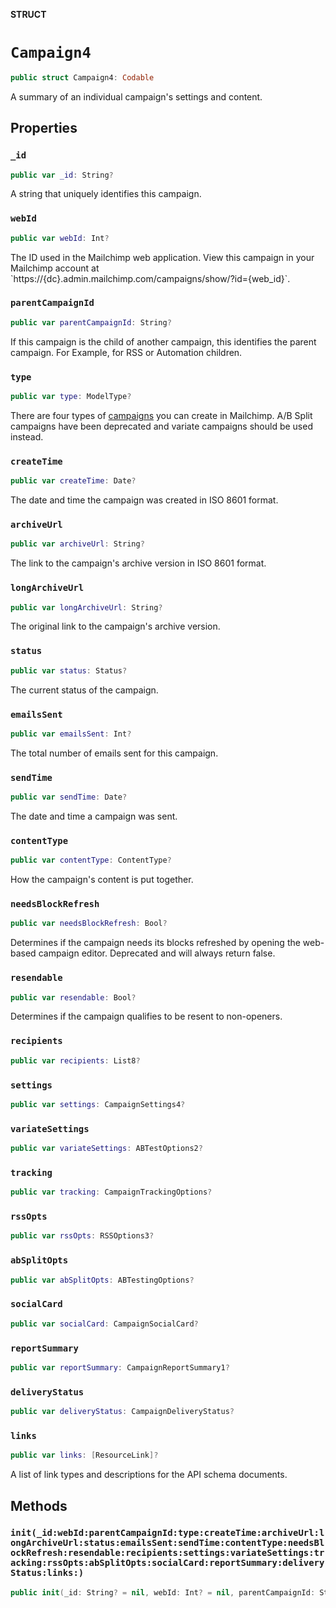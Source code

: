 **STRUCT**

# `Campaign4`

```swift
public struct Campaign4: Codable
```

A summary of an individual campaign&#x27;s settings and content.

## Properties
### `_id`

```swift
public var _id: String?
```

A string that uniquely identifies this campaign.

### `webId`

```swift
public var webId: Int?
```

The ID used in the Mailchimp web application. View this campaign in your Mailchimp account at &#x60;https://{dc}.admin.mailchimp.com/campaigns/show/?id&#x3D;{web_id}&#x60;.

### `parentCampaignId`

```swift
public var parentCampaignId: String?
```

If this campaign is the child of another campaign, this identifies the parent campaign. For Example, for RSS or Automation children.

### `type`

```swift
public var type: ModelType?
```

There are four types of [campaigns](https://mailchimp.com/help/getting-started-with-campaigns/) you can create in Mailchimp. A/B Split campaigns have been deprecated and variate campaigns should be used instead.

### `createTime`

```swift
public var createTime: Date?
```

The date and time the campaign was created in ISO 8601 format.

### `archiveUrl`

```swift
public var archiveUrl: String?
```

The link to the campaign&#x27;s archive version in ISO 8601 format.

### `longArchiveUrl`

```swift
public var longArchiveUrl: String?
```

The original link to the campaign&#x27;s archive version.

### `status`

```swift
public var status: Status?
```

The current status of the campaign.

### `emailsSent`

```swift
public var emailsSent: Int?
```

The total number of emails sent for this campaign.

### `sendTime`

```swift
public var sendTime: Date?
```

The date and time a campaign was sent.

### `contentType`

```swift
public var contentType: ContentType?
```

How the campaign&#x27;s content is put together.

### `needsBlockRefresh`

```swift
public var needsBlockRefresh: Bool?
```

Determines if the campaign needs its blocks refreshed by opening the web-based campaign editor. Deprecated and will always return false.

### `resendable`

```swift
public var resendable: Bool?
```

Determines if the campaign qualifies to be resent to non-openers.

### `recipients`

```swift
public var recipients: List8?
```

### `settings`

```swift
public var settings: CampaignSettings4?
```

### `variateSettings`

```swift
public var variateSettings: ABTestOptions2?
```

### `tracking`

```swift
public var tracking: CampaignTrackingOptions?
```

### `rssOpts`

```swift
public var rssOpts: RSSOptions3?
```

### `abSplitOpts`

```swift
public var abSplitOpts: ABTestingOptions?
```

### `socialCard`

```swift
public var socialCard: CampaignSocialCard?
```

### `reportSummary`

```swift
public var reportSummary: CampaignReportSummary1?
```

### `deliveryStatus`

```swift
public var deliveryStatus: CampaignDeliveryStatus?
```

### `links`

```swift
public var links: [ResourceLink]?
```

A list of link types and descriptions for the API schema documents.

## Methods
### `init(_id:webId:parentCampaignId:type:createTime:archiveUrl:longArchiveUrl:status:emailsSent:sendTime:contentType:needsBlockRefresh:resendable:recipients:settings:variateSettings:tracking:rssOpts:abSplitOpts:socialCard:reportSummary:deliveryStatus:links:)`

```swift
public init(_id: String? = nil, webId: Int? = nil, parentCampaignId: String? = nil, type: ModelType? = nil, createTime: Date? = nil, archiveUrl: String? = nil, longArchiveUrl: String? = nil, status: Status? = nil, emailsSent: Int? = nil, sendTime: Date? = nil, contentType: ContentType? = nil, needsBlockRefresh: Bool? = nil, resendable: Bool? = nil, recipients: List8? = nil, settings: CampaignSettings4? = nil, variateSettings: ABTestOptions2? = nil, tracking: CampaignTrackingOptions? = nil, rssOpts: RSSOptions3? = nil, abSplitOpts: ABTestingOptions? = nil, socialCard: CampaignSocialCard? = nil, reportSummary: CampaignReportSummary1? = nil, deliveryStatus: CampaignDeliveryStatus? = nil, links: [ResourceLink]? = nil)
```
